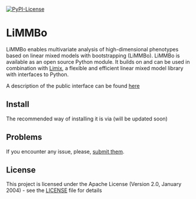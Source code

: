 [![PyPI-License](https://img.shields.io/pypi/l/limix.svg?style=flat-square)](https://pypi.python.org/pypi/limix/)

# LiMMBo

LiMMBo enables multivariate analysis of high-dimensional phenotypes based on linear mixed models 
with bootstrapping (LiMMBo). LiMMBo is available as an open source Python module. It builds on and can be used in combination with [Limix](https://github.com/limix/limix), a flexible and efficient linear mixed model library with interfaces to Python.

A description of the public interface can be found [here](http://limmbo.readthedocs.io/en/latest)

## Install

The recommended way of installing it is via (will be updated soon)

## Problems

If you encounter any issue, please, [submit them](https://github.com/HannahVMeyer/limmbo/issues).


## License

This project is licensed under the Apache License (Version 2.0, January 2004) -
see the [LICENSE](LICENSE) file for details
